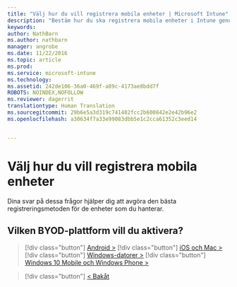 ```yaml
---
title: "Välj hur du vill registrera mobila enheter | Microsoft Intune"
description: "Bestäm hur du ska registrera mobila enheter i Intune genom att besvara några enkla frågor"
keywords: 
author: NathBarn
ms.author: nathbarn
manager: angrobe
ms.date: 11/22/2016
ms.topic: article
ms.prod: 
ms.service: microsoft-intune
ms.technology: 
ms.assetid: 242de106-36a0-469f-a89c-4173ae8bdd7f
ROBOTS: NOINDEX,NOFOLLOW
ms.reviewer: dagerrit
translationtype: Human Translation
ms.sourcegitcommit: 29b6e5a3d319c741482fcc2b600842e2e42b96e2
ms.openlocfilehash: a30634f7a33e99083dbb5e1c2cca61352c3eed14


---
```

# <a name="choose-how-to-enroll-mobile-devices"></a>Välj hur du vill registrera mobila enheter

Dina svar på dessa frågor hjälper dig att avgöra den bästa registreringsmetoden för de enheter som du hanterar.

## <a name="which-byod-platform-do-you-want-to-enable"></a>**Vilken BYOD-plattform vill du aktivera?**

> [!div class="button"]
[Android >](/intune/deploy-use/set-up-android-management-with-microsoft-intune)
> [!div class="button"]
[iOS och Mac >](/intune/deploy-use/set-up-ios-and-mac-management-with-microsoft-intune)
> [!div class="button"]
[Windows-datorer >](/intune/deploy-use/set-up-windows-device-management-with-microsoft-intune)
> [!div class="button"]
[Windows 10 Mobile och Windows Phone >](/intune/deploy-use/set-up-windows-phone-management-with-microsoft-intune)


> [!div class="button"]
[< Bakåt](choose-how-to-enroll-devices1.md)



<!--HONumber=Nov16_HO4-->


